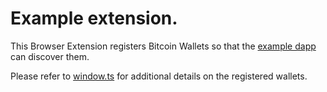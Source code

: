 # Example extension.

This Browser Extension registers Bitcoin Wallets so that the [example dapp](../dapp)
can discover them.

Please refer to [window.ts](./src/content/window.ts) for additional details on
the registered wallets.
